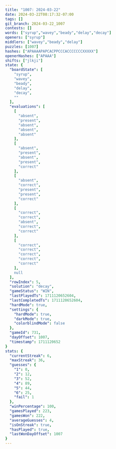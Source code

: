 ```yaml
---
title: "1007: 2024-03-22"
date: 2024-03-22T08:17:32-07:00
tags: []
git_branch: 2024-03-22_1007
contests: []
words: ["syrup","wavey","beady","delay","decay"]
openers: ["syrup"]
middlers: ["wavey","beady","delay"]
puzzles: [1007]
hashes: ["APAAAAPAPCACPPCCCACCCCCCCXXXXX"]
openerHashes: ["APAAA"]
shifts: ["jlkji"]
state: {
  "boardState": [
    "syrup",
    "wavey",
    "beady",
    "delay",
    "decay",
    ""
  ],
  "evaluations": [
    [
      "absent",
      "present",
      "absent",
      "absent",
      "absent"
    ],
    [
      "absent",
      "present",
      "absent",
      "present",
      "correct"
    ],
    [
      "absent",
      "correct",
      "present",
      "present",
      "correct"
    ],
    [
      "correct",
      "correct",
      "absent",
      "correct",
      "correct"
    ],
    [
      "correct",
      "correct",
      "correct",
      "correct",
      "correct"
    ],
    null
  ],
  "rowIndex": 5,
  "solution": "decay",
  "gameStatus": "WIN",
  "lastPlayedTs": 1711120652604,
  "lastCompletedTs": 1711120652604,
  "hardMode": true,
  "settings": {
    "hardMode": true,
    "darkMode": true,
    "colorblindMode": false
  },
  "gameId": 731,
  "dayOffset": 1007,
  "timestamp": 1711120652
}
stats: {
  "currentStreak": 6,
  "maxStreak": 36,
  "guesses": {
    "1": 0,
    "2": 12,
    "3": 52,
    "4": 89,
    "5": 44,
    "6": 25,
    "fail": 1
  },
  "winPercentage": 100,
  "gamesPlayed": 223,
  "gamesWon": 222,
  "averageGuesses": 4,
  "isOnStreak": true,
  "hasPlayed": true,
  "lastWonDayOffset": 1007
}
---
```

<!-- more -->
